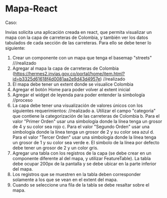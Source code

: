 # Mapa-React

Caso:

Invias solicita una aplicación creada en react, que permita visualizar un mapa con la capa de carreteras de Colombia, y también ver los datos tabulados de cada sección de las carreteras. Para ello se debe tener lo siguiente:

1. Crear un componente con un mapa que tenga el basemap "streets"  ///realizado
2. Agregar al mapa la capa de carreteras de Colombia (https://hermes2.invias.gov.co/portal/home/item.html?id=b3325d61618f4d0081aa2e9d43d4957e)   //realizado
3. El mapa debe tener un extent donde se visualice Colombia  
4. Agregar el botón Home para poder volver al extent inicial
5. Agregar el widget de leyenda para poder entender la simbología //proceso
6. La capa debe tener una visualización de valores únicos con los siguientes requerimientos: //realizado
    a. Utilizar el campo "categoria" que contiene la categorización de las carreteras de Colombia
    b. Para el valor "Primer Orden" usar una simbología donde la línea tenga un grosor de 4 y su color sea rojo
    c. Para el valor "Segundo Orden" usar una simbología donde la línea tenga un grosor de 2 y su color sea azul
    d. Para el valor "Tercer Orden" usar una simbología donde la línea tenga un grosor de 1 y su color sea verde
    e. El simbolo de la línea por defecto debe tener un grosor de 2 y un color gris.
7. Agregar una tabla con los registros de la capa (se debe crear en un componente diferente al del mapa, y utilizar FeatureTable). La tabla debe ocupar 200px de la pantalla y se debe ubicar en la parte inferior del mapa.
8. Los registros que se muestren en la tabla deben corresponder solamente a los que se vean en el extent del mapa.
9. Cuando se seleccione una fila de la tabla se debe resaltar sobre el mapa.
